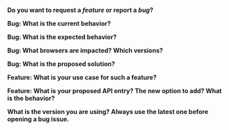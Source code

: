 <!--
  ***************************
  Thanks for contributing to this project!

  This form is to report issues or new features.
  As for general questions like "How to hide results when the query is empty?",
  please search or post a question to our discourse forum: https://discourse.algolia.com/.

  In any case,
    - make sure you are using the latest version of the library;
    - do at least one search in current issues or questions, your question might already be answered;
    - do include details, screenshots when it's a visual issue, console errors otherwise;
  ***************************
-->

**Do you want to request a _feature_ or report a _bug_?**

<!--
  ***************************
  If the current behavior is a bug, please provide all the steps to reproduce and a minimal
  [codeSandbox](https://codesandbox.io/) example or a repository on GitHub that we can `npm install`
  and `npm start`.

  We have a simple online template for you to use as a base to explain your bug or issue:
  https://codesandbox.io/s/github/algolia/vue-instantsearch-examples/tree/master/examples/e-commerce

  If you are requesting a new feature, we need to understand WHY would you
  need this feature (your use case) or how you are limited with the current API.
  ***************************
-->

**Bug: What is the current behavior?**

**Bug: What is the expected behavior?**

**Bug: What browsers are impacted? Which versions?**

**Bug: What is the proposed solution?**

**Feature: What is your use case for such a feature?**

**Feature: What is your proposed API entry? The new option to add? What is the behavior?**

**What is the version you are using? Always use the latest one before opening a bug issue.**

<!-- Delete any non relevant questions -->
